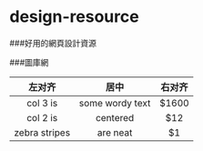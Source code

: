 # design-resource
###好用的網頁設計資源

###圖庫網 
 
| 左对齐 | 居中  | 右对齐 |
| :---------------: |:---------------:| :---------------:|
| col 3 is      | some wordy text | $1600 |
| col 2 is      | centered        |   $12 |
| zebra stripes | are neat        |    $1 |
